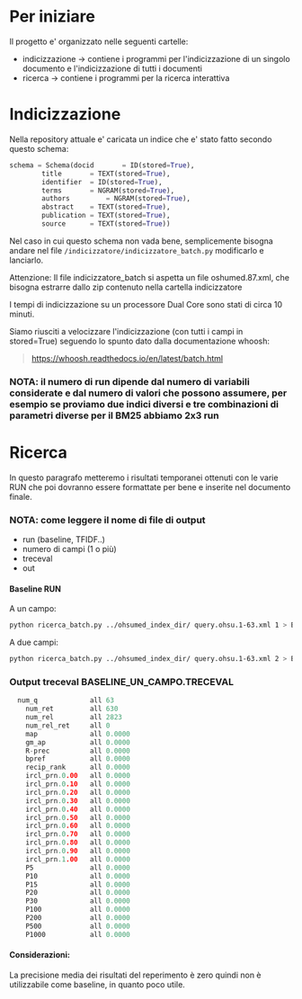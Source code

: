 # Per iniziare

Il progetto e' organizzato nelle seguenti cartelle:
* indicizzazione -> contiene i programmi per l'indicizzazione di un singolo documento e l'indicizzazione di tutti i documenti
* ricerca -> contiene i programmi per la ricerca interattiva

# Indicizzazione

Nella repository attuale e' caricata un indice che e' stato fatto secondo questo schema:

```python
schema = Schema(docid      	= ID(stored=True),
		title      	= TEXT(stored=True),
		identifier	= ID(stored=True),
		terms 		= NGRAM(stored=True),
		authors      	= NGRAM(stored=True),
		abstract 	= TEXT(stored=True),
		publication	= TEXT(stored=True),
		source 		= TEXT(stored=True))

```

Nel caso in cui questo schema non vada bene, semplicemente bisogna andare nel
file ```/indicizzatore/indicizzatore_batch.py``` modificarlo e lanciarlo.

Attenzione: Il file indicizzatore_batch si aspetta un file oshumed.87.xml, che
bisogna estrarre dallo zip contenuto nella cartella indicizzatore

I tempi di indicizzazione su un processore Dual Core sono stati di circa 10 minuti.

Siamo riusciti a velocizzare l'indicizzazione (con tutti i campi in stored=True) seguendo lo spunto dato dalla documentazione whoosh:
> https://whoosh.readthedocs.io/en/latest/batch.html

### NOTA: il numero di run dipende dal numero di variabili considerate e dal numero di valori che possono assumere, per esempio se proviamo due indici diversi e tre combinazioni di parametri diverse per il BM25 abbiamo 2x3 run

# Ricerca

In questo paragrafo metteremo i risultati temporanei ottenuti con le varie RUN che poi dovranno essere formattate per bene e inserite nel documento finale.

### NOTA: come leggere il nome di file di output
* run (baseline, TFIDF..)
* numero di campi (1 o più)
* treceval
* out

#### Baseline RUN
A un campo:
```bash
python ricerca_batch.py ../ohsumed_index_dir/ query.ohsu.1-63.xml 1 > BASELINE_UN_CAMPO.RUN
```

A due campi:
```bash
python ricerca_batch.py ../ohsumed_index_dir/ query.ohsu.1-63.xml 2 > BASELINE_DUE_CAMPI.RUN
```

### Output treceval BASELINE_UN_CAMPO.TRECEVAL
```c
  num_q          	all	63
	num_ret        	all	630
	num_rel        	all	2823
	num_rel_ret    	all	0
	map            	all	0.0000
	gm_ap          	all	0.0000
	R-prec         	all	0.0000
	bpref          	all	0.0000
	recip_rank     	all	0.0000
	ircl_prn.0.00  	all	0.0000
	ircl_prn.0.10  	all	0.0000
	ircl_prn.0.20  	all	0.0000
	ircl_prn.0.30  	all	0.0000
	ircl_prn.0.40  	all	0.0000
	ircl_prn.0.50  	all	0.0000
	ircl_prn.0.60  	all	0.0000
	ircl_prn.0.70  	all	0.0000
	ircl_prn.0.80  	all	0.0000
	ircl_prn.0.90  	all	0.0000
	ircl_prn.1.00  	all	0.0000
	P5             	all	0.0000
	P10            	all	0.0000
	P15            	all	0.0000
	P20            	all	0.0000
	P30            	all	0.0000
	P100           	all	0.0000
	P200           	all	0.0000
	P500           	all	0.0000
	P1000          	all	0.0000
```
#### Considerazioni:
La precisione media dei risultati del reperimento è zero quindi non è utilizzabile come baseline, in quanto poco utile.
